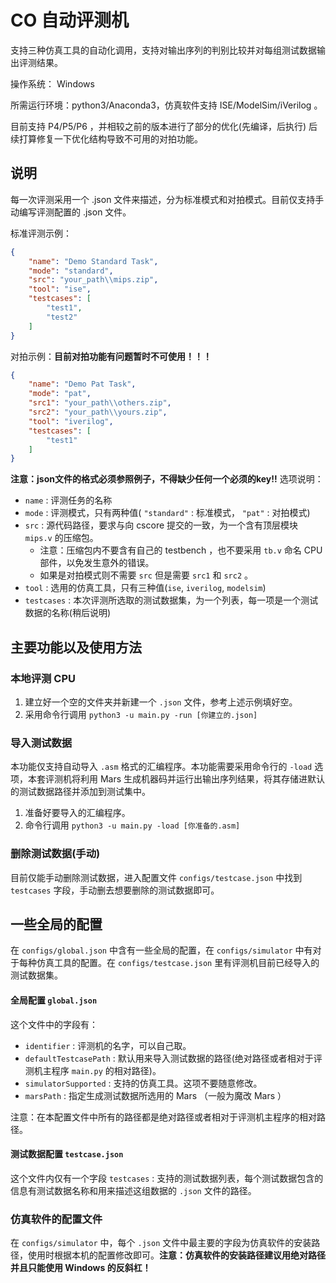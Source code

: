 # CO 自动评测机

支持三种仿真工具的自动化调用，支持对输出序列的判别比较并对每组测试数据输出评测结果。

操作系统： Windows

所需运行环境：python3/Anaconda3，仿真软件支持 ISE/ModelSim/iVerilog 。

目前支持 P4/P5/P6 ，并相较之前的版本进行了部分的优化(先编译，后执行)
后续打算修复一下优化结构导致不可用的对拍功能。

## 说明

每一次评测采用一个 .json 文件来描述，分为标准模式和对拍模式。目前仅支持手动编写评测配置的 .json 文件。

标准评测示例：
```json
{
    "name": "Demo Standard Task",
    "mode": "standard", 
    "src": "your_path\\mips.zip",
    "tool": "ise",
    "testcases": [
        "test1",
        "test2"
    ]
}
```
对拍示例：**目前对拍功能有问题暂时不可使用！！！** 
```json
{
    "name": "Demo Pat Task",
    "mode": "pat", 
    "src1": "your_path\\others.zip",
    "src2": "your_path\\yours.zip",
    "tool": "iverilog",
    "testcases": [
        "test1"
    ]
}
```
**注意：json文件的格式必须参照例子，不得缺少任何一个必须的key!!**
选项说明：
- `name` : 评测任务的名称
- `mode` : 评测模式，只有两种值( `"standard"` : 标准模式， `"pat"` : 对拍模式)
- `src`  : 源代码路径，要求与向 cscore 提交的一致，为一个含有顶层模块 `mips.v` 的压缩包。
  - 注意：压缩包内不要含有自己的 testbench ，也不要采用 `tb.v` 命名 CPU 部件，以免发生意外的错误。
  - 如果是对拍模式则不需要 `src` 但是需要 `src1` 和 `src2` 。
- `tool` : 选用的仿真工具，只有三种值(`ise`, `iverilog`, `modelsim`)
- `testcases` : 本次评测所选取的测试数据集，为一个列表，每一项是一个测试数据的名称(稍后说明)

## 主要功能以及使用方法

### 本地评测 CPU

1. 建立好一个空的文件夹并新建一个 `.json` 文件，参考上述示例填好空。
2. 采用命令行调用 `python3 -u main.py -run [你建立的.json]`

### 导入测试数据

本功能仅支持自动导入 `.asm` 格式的汇编程序。本功能需要采用命令行的 `-load` 选项，本套评测机将利用 Mars 生成机器码并运行出输出序列结果，将其存储进默认的测试数据路径并添加到测试集中。

1. 准备好要导入的汇编程序。
2. 命令行调用 `python3 -u main.py -load [你准备的.asm]`

### 删除测试数据(手动)

目前仅能手动删除测试数据，进入配置文件 `configs/testcase.json` 中找到 `testcases` 字段，手动删去想要删除的测试数据即可。


## 一些全局的配置
在 `configs/global.json` 中含有一些全局的配置，在 `configs/simulator` 中有对于每种仿真工具的配置。在 `configs/testcase.json` 里有评测机目前已经导入的测试数据集。

#### 全局配置 `global.json`

这个文件中的字段有：
- `identifier` : 评测机的名字，可以自己取。
- `defaultTestcasePath` : 默认用来导入测试数据的路径(绝对路径或者相对于评测机主程序 `main.py` 的相对路径)。
- `simulatorSupported` : 支持的仿真工具。这项不要随意修改。
- `marsPath` : 指定生成测试数据所选用的 Mars （一般为魔改 Mars ）

注意：在本配置文件中所有的路径都是绝对路径或者相对于评测机主程序的相对路径。

#### 测试数据配置 `testcase.json`

这个文件内仅有一个字段 `testcases` : 支持的测试数据列表，每个测试数据包含的信息有测试数据名称和用来描述这组数据的 `.json` 文件的路径。

### 仿真软件的配置文件

在 `configs/simulator` 中，每个 `.json` 文件中最主要的字段为仿真软件的安装路径，使用时根据本机的配置修改即可。**注意：仿真软件的安装路径建议用绝对路径并且只能使用 Windows 的反斜杠！**

